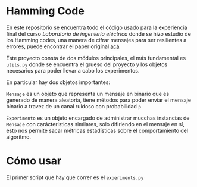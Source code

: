 # Hamming Code
En este repositorio se encuentra todo el código usado para la experiencia final del curso _Laboratorio de ingeniería eléctrica_
donde se hizo estudio de los Hamming codes, una manera de cifrar mensajes para ser resilientes a errores, puede encontrar el paper original [acá](https://signallake.com/innovation/hamming.pdf)

Este proyecto consta de dos módulos principales, el más fundamental es `utils.py` donde se encuentra el grueso del proyecto y los objetos necesarios para poder llevar a cabo los experimentos.

En particular hay dos objetos importantes:

`Mensaje` es un objeto que representa un mensaje en binario que es generado de manera aleatoria, tiene métodos para poder enviar el mensaje binario a travez de un canal ruidoso con probabilidad `p` 

`Experimento` es un objeto encargado de administrar mucchas instancias de `Mensaje` con carácteristicas similares, solo difiriendo en el mensaje en sí, esto nos permite sacar métricas estadísticas sobre el comportamiento del algoritmo.

# Cómo usar

El primer script que hay que correr es el `experiments.py`


